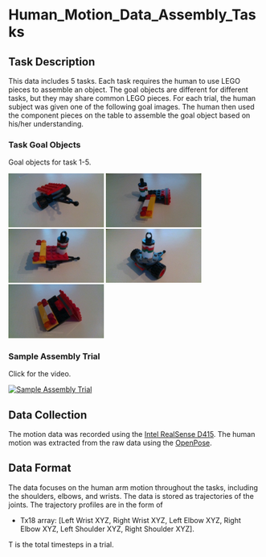 # Human_Motion_Data_Assembly_Tasks
## Task Description
This data includes 5 tasks. Each task requires the human to use LEGO pieces to assemble an object. The goal objects are different for different tasks, but they may share common LEGO pieces. For each trial, the human subject was given one of the following goal images. The human then used the component pieces on the table to assemble the goal object based on his/her understanding.

### Task Goal Objects
Goal objects for task 1-5.
<p align="left">
  <img src="Task1/goal.jpg" width="190">
  <img src="Task2/goal.jpg" width="190">
  <img src="Task3/goal.jpg" width="190">
  <img src="Task4/goal.jpg" width="190">
  <img src="Task5/goal.jpg" width="190">
</p>

### Sample Assembly Trial
Click for the video.

[![Sample Assembly Trial](https://i9.ytimg.com/vi/7v2ai8FNSSk/mq2.jpg?sqp=CLSCq_0F&rs=AOn4CLChNs8Sz-9MYE1ADDS18MPYsW4rXQ)](https://youtu.be/7v2ai8FNSSk)

## Data Collection
The motion data was recorded using the [Intel RealSense D415](https://www.intelrealsense.com/depth-camera-d415/). The human motion was extracted from the raw data using the [OpenPose](https://github.com/CMU-Perceptual-Computing-Lab/openpose).

## Data Format
The data focuses on the human arm motion throughout the tasks, including the shoulders, elbows, and wrists. The data is stored as trajectories of the joints. 
The trajectory profiles are in the form of
* Tx18 array: [Left Wrist XYZ, Right Wrist XYZ, Left Elbow XYZ, Right Elbow XYZ, Left Shoulder XYZ, Right Shoulder XYZ].

T is the total timesteps in a trial.
